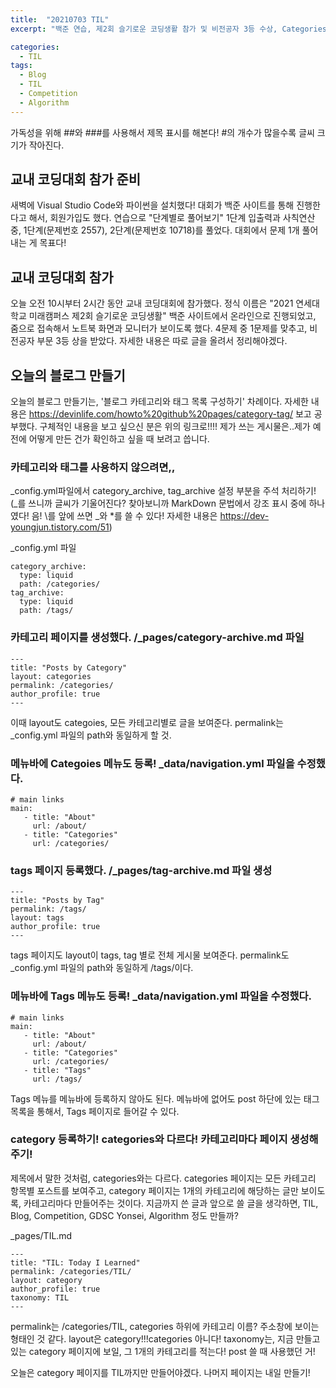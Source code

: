 ```yaml
---
title:  "20210703 TIL"
excerpt: "백준 연습, 제2회 슬기로운 코딩생활 참가 및 비전공자 3등 수상, Categories 페이지와 Tags 페이지 생성 및 메뉴바 등록, Category 페이지(TIL) 생성 "

categories:
  - TIL
tags:
  - Blog
  - TIL
  - Competition
  - Algorithm
---
```

가독성을 위해 \##와 \###를 사용해서 제목 표시를 해본다! \#의 개수가 많을수록 글씨 크기가 작아진다.

## 교내 코딩대회 참가 준비
새벽에 Visual Studio Code와 파이썬을 설치했다! 
대회가 백준 사이트를 통해 진행한다고 해서, 회원가입도 했다.
연습으로 "단계별로 풀어보기" 1단계 입출력과 사칙연산 중, 1단계(문제번호 2557), 2단계(문제번호 10718)를 풀었다.
대회에서 문제 1개 풀어내는 게 목표다!



## 교내 코딩대회 참가
오늘 오전 10시부터 2시간 동안 교내 코딩대회에 참가했다. 
정식 이름은 "2021 연세대학교 미래캠퍼스 제2회 슬기로운 코딩생활"
백준 사이트에서 온라인으로 진행되었고, 줌으로 접속해서 노트북 화면과 모니터가 보이도록 했다.
4문제 중 1문제를 맞추고, 비전공자 부문 3등 상을 받았다.
자세한 내용은 따로 글을 올려서 정리해야겠다.



## 오늘의 블로그 만들기
오늘의 블로그 만들기는, '블로그 카테고리와 태그 목록 구성하기' 차례이다.
자세한 내용은 <https://devinlife.com/howto%20github%20pages/category-tag/> 보고 공부했다.
구체적인 내용을 보고 싶으신 분은 위의 링크로!!!!
제가 쓰는 게시물은..제가 예전에 어떻게 만든 건가 확인하고 싶을 때 보려고 씁니다.

### 카테고리와 태그를 사용하지 않으려면,, 
\_config.yml파일에서 category_archive, tag_archive 설정 부분을 주석 처리하기!
(_를 쓰니까 글씨가 기울어진다? 찾아보니까 MarkDown 문법에서 강조 표시 중에 하나였다! 음! \를 앞에 쓰면 _와 *를 쓸 수 있다!
자세한 내용은 <https://dev-youngjun.tistory.com/51>) 

\_config.yml 파일
```
category_archive:
  type: liquid
  path: /categories/
tag_archive:
  type: liquid
  path: /tags/
```

### 카테고리 페이지를 생성했다. /\_pages/category-archive.md 파일
```
---
title: "Posts by Category"
layout: categories
permalink: /categories/
author_profile: true
---
```
이때 layout도 categoies, 모든 카테고리별로 글을 보여준다.
permalink는 \_config.yml 파일의 path와 동일하게 할 것.

### 메뉴바에 Categoies 메뉴도 등록! \_data/navigation.yml 파일을 수정했다. 
```
# main links
main:
   - title: "About"
     url: /about/
   - title: "Categories"
     url: /categories/
```

### tags 페이지 등록했다. /\_pages/tag-archive.md 파일 생성
```
---
title: "Posts by Tag"
permalink: /tags/
layout: tags
author_profile: true
---
```
tags 페이지도 layout이 tags, tag 별로 전체 게시물 보여준다.
permalink도 \_config.yml 파일의 path와 동일하게 /tags/이다.

### 메뉴바에 Tags 메뉴도 등록! \_data/navigation.yml 파일을 수정했다.
```
# main links
main:
   - title: "About"
     url: /about/
   - title: "Categories"
     url: /categories/
   - title: "Tags"
     url: /tags/
```
Tags 메뉴를 메뉴바에 등록하지 않아도 된다. 
메뉴바에 없어도 post 하단에 있는 태그 목록을 통해서, Tags 페이지로 들어갈 수 있다.

### category 등록하기! categories와 다르다! 카테고리마다 페이지 생성해주기!
제목에서 말한 것처럼, categories와는 다르다.
categories 페이지는 모든 카테고리 항목별 포스트를 보여주고,
category 페이지는 1개의 카테고리에 해당하는 글만 보이도록, 카테고리마다 만들어주는 것이다.
지금까지 쓴 글과 앞으로 쓸 글을 생각하면, TIL, Blog, Competition, GDSC Yonsei, Algorithm 정도 만들까?

\_pages/TIL.md
```
---
title: "TIL: Today I Learned"
permalink: /categories/TIL/
layout: category
author_profile: true
taxonomy: TIL
---
```
permalink는 /categories/TIL, categories 하위에 카테고리 이름? 주소창에 보이는 형태인 것 같다.
layout은 category!!!categories 아니다!
taxonomy는, 지금 만들고 있는 category 페이지에 보일, 그 1개의 카테고리를 적는다! post 쓸 때 사용했던 거!

오늘은 category 페이지를 TIL까지만 만들어야겠다.
나머지 페이지는 내일 만들기!
